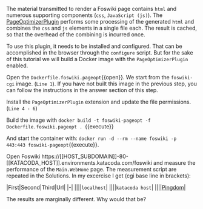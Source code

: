  The material transmitted to render a Foswiki page contains `html` and numerous supporting components (`css`, `JavaScript (js)`). The [PageOptimizerPlugin](https://foswiki.org/Extensions/PageOptimizerPlugin) performs some processing of the generated `html` and combines the `css` and `js` elements in a single file each. The result is cached, so that the overhead of the combining is incurred once.

 To use this plugin, it needs to be installed and configured. That can be accomplished in the browser through the `configure` script. But for the sake of this tutorial we will build a Docker image with the `PageOptimizerPlugin` enabled.

 Open the `Dockerfile.foswiki.pageopt`{{open}}. We start from the `foswiki-cgi` image. (`Line 1`). If you have not built this image in the previous step, you can follow the instructions in the answer section of this step.

 Install the `PageOptimizerPlugin` extension and update the file permissions. (`Line 4 - 6`)

 Build the image with `docker build -t foswiki-pageopt -f Dockerfile.foswiki.pageopt . `{{execute}}

 And start the container with: `docker run -d --rm --name foswiki -p 443:443 foswiki-pageopt`{{execute}}.

 Open Foswiki https://[[HOST_SUBDOMAIN]]-80-[[KATACODA_HOST]].environments.katacoda.com/foswiki and measure the performance of the `Main.WebHome` page. The measurement script are repeated in the Solutions. In my excercise I get (cgi base line in brackets):

|First|Second|Third|Url|
|-|
||||`localhost`|
||||`katacoda host`|
||||[Pingdom](https://tools.pingdom.com/#!/)|

 The results are marginally different. Why would that be?

